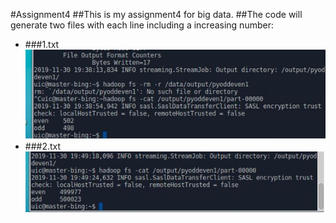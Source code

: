 #Assignment4
##This is my assignment4 for big data.
##The code will generate two files with each line including a increasing number:
* ###1.txt
!["1"](/1.jpeg "result for 1000")
* ###2.txt
!["2"](/2.jpeg "result for 1000000")
